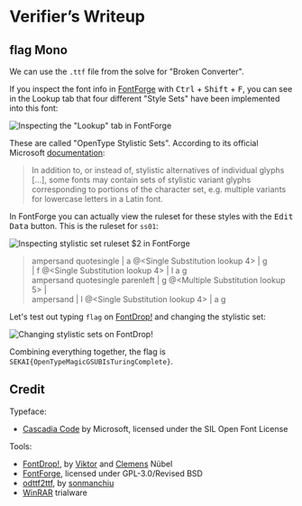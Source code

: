 # Verifier’s Writeup

## flag Mono

We can use the `.ttf` file from the solve for "Broken Converter".

If you inspect the font info in [FontForge](https://fontforge.org/) with <kbd>Ctrl</kbd> + <kbd>Shift</kbd> + <kbd>F</kbd>, you can see in the Lookup tab that four different "Style Sets" have been implemented into this font:

![Inspecting the "Lookup" tab in FontForge](lookup.png)

These are called "OpenType Stylistic Sets". According to its official Microsoft [documentation](https://docs.microsoft.com/en-us/typography/opentype/spec/features_pt#ssxx):

> In addition to, or instead of, stylistic alternatives of individual glyphs [...], some fonts may contain sets of stylistic variant glyphs corresponding to portions of the character set, e.g. multiple variants for lowercase letters in a Latin font.

In FontForge you can actually view the ruleset for these styles with the <kbd>Edit Data</kbd> button. This is the ruleset for `ss01`:

![Inspecting stylistic set ruleset $2 in FontForge](ruleset.png)

> ampersand quotesingle | a @<Single Substitution lookup 4> | g  
> | f @<Single Substitution lookup 4> | l a g  
> ampersand quotesingle parenleft | g @<Multiple Substitution lookup 5> |  
> ampersand | l @<Single Substitution lookup 4> | a g

Let's test out typing `flag` on [FontDrop!](https://fontdrop.info/) and changing the stylistic set:

![Changing stylistic sets on FontDrop!](mono-flag.gif)

Combining everything together, the flag is `SEKAI{OpenTypeMagicGSUBIsTuringComplete}`.

## Credit

Typeface:

- [Cascadia Code](https://github.com/microsoft/cascadia-code) by Microsoft, licensed under the SIL Open Font License

Tools:

- [FontDrop!](https://fontdrop.info/), by [Viktor](https://www.viktornuebel.com/) and [Clemens](http://www.lieberungewoehnlich.de/) Nübel
- [FontForge](https://github.com/fontforge), licensed under GPL-3.0/Revised BSD
- [odttf2ttf](https://github.com/somanchiu/odttf2ttf), by [sonmanchiu](https://github.com/somanchiu)
- [WinRAR](https://www.win-rar.com/) trialware
